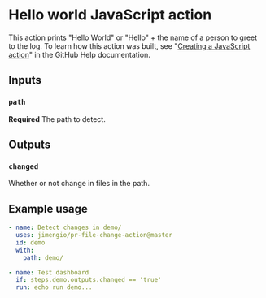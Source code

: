# Hello world JavaScript action

This action prints "Hello World" or "Hello" + the name of a person to greet to the log. To learn how this action was built, see "[Creating a JavaScript action](https://help.github.com/en/articles/creating-a-javascript-action)" in the GitHub Help documentation.

## Inputs

### `path`

**Required** The path to detect.

## Outputs

### `changed`

Whether or not change in files in the path.

## Example usage

```yaml
- name: Detect changes in demo/
  uses: jimengio/pr-file-change-action@master
  id: demo
  with:
    path: demo/

- name: Test dashboard
  if: steps.demo.outputs.changed == 'true'
  run: echo run demo...
```
